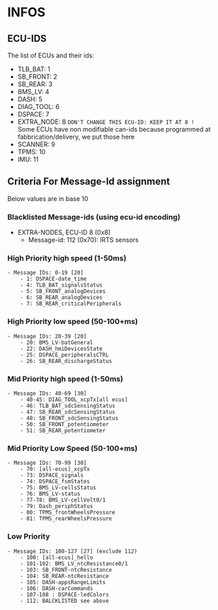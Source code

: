# INFOS
## ECU-IDS
The list of ECUs and their ids:
- TLB_BAT: 1
- SB_FRONT: 2
- SB_REAR: 3
- BMS_LV: 4
- DASH: 5
- DIAG_TOOL: 6
- DSPACE: 7
- EXTRA_NODE: 8  `DON'T CHANGE THIS ECU-ID: KEEP IT AT 8 !`  
Some ECUs have non modifiable can-ids because programmed at fabbrication/delivery, we put those here
- SCANNER: 9
- TPMS: 10
- IMU: 11
## Criteria For Message-Id assignment
Below values are in base 10
### Blacklisted Message-ids (using ecu-id encoding)
- EXTRA-NODES, ECU-ID 8 (0x8)
    - Message-id: 112 (0x70): IRTS sensors

### High Priority high speed (1-50ms) 
```
- Message IDs: 0-19 [20]
    - 1: DSPACE-date_time
    - 4: TLB_BAT_signalsStatus
    - 5: SB_FRONT_analogDevices
    - 6: SB_REAR_analogDevices
    - 7: SB_REAR_criticalPeripherals
```
### High Priority low speed (50-100+ms)
```
- Message IDs: 20-39 [20] 
    - 20: BMS_LV-batGeneral
    - 22: DASH_hmiDevicesState
    - 25: DSPACE_peripheralsCTRL
    - 26: SB_REAR_dischargeStatus
```
### Mid Priority high speed (1-50ms)
```
- Message IDs: 40-69 [30] 
    - 40-45: DIAG_TOOL_xcpTx[all ecus]
    - 46: TLB_BAT_sdcSensingStatus
    - 47: SB_REAR_sdcSensingStatus
    - 48: SB_FRONT_sdcSensingStatus
    - 50: SB_FRONT_potentiometer
    - 51: SB_REAR_potentiometer
```
### Mid Priority Low Speed (50-100+ms)
```
- Message IDs: 70-99 [30] 
    - 70: [all-ecus]_xcpTx
    - 73: DSPACE_signals
    - 74: DSPACE_fsmStates
    - 75: BMS_LV-cellsStatus
    - 76: BMS_LV-status
    - 77-78: BMS_LV-cellVolt0/1
    - 79: Dash_periphStatus
    - 80: TPMS_frontWheelsPressure
    - 81: TPMS_rearWheelsPressure
```
### Low Priority
```
- Message IDs: 100-127 [27] (exclude 112)
    - 100: [all-ecus]_hello
    - 101-102: BMS_LV_ntcResistance0/1
    - 103: SB_FRONT-ntcResistance
    - 104: SB_REAR-ntcResistance
    - 105: DASH-appsRangeLimits
    - 106: DASH-carCommands
    - 107-108 : DSPACE-ledColors
    - 112: BALCKLISTED see above
```

